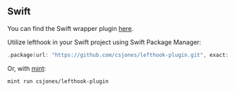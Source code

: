 ## Swift

You can find the Swift wrapper plugin [here](https://github.com/csjones/lefthook-plugin).

Utilize lefthook in your Swift project using Swift Package Manager:

```swift
.package(url: "https://github.com/csjones/lefthook-plugin.git", exact: "2.0.0"),
```

Or, with [mint](https://github.com/yonaskolb/Mint):

```bash
mint run csjones/lefthook-plugin
```
